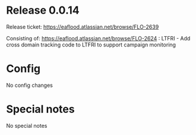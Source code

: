# Release 0.0.14

Release ticket:
https://eaflood.atlassian.net/browse/FLO-2639

Consisting of:
https://eaflood.atlassian.net/browse/FLO-2624 : LTFRI - Add cross domain tracking code to LTFRI to support campaign monitoring

# Config

No config changes

# Special notes

No special notes
